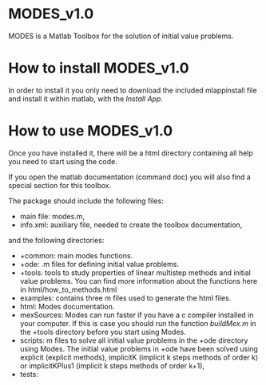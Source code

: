 # MODES_v1.0
MODES is a Matlab Toolbox for the solution of initial value problems.

# How to install MODES_v1.0
In order to install it you only need to download the included mlappinstall file and install it within matlab, with  the _Install App_.

# How to use MODES_v1.0
Once you have installed it, there will be a html directory containing all help you need to start using the code. 

If you open the matlab documentation (command doc) you will also find a special section for this toolbox.

The package should include the following files:
* main file: modes.m,
* info.xml: auxiliary file, needed to create the toolbox documentation,

and the following directories:
* +common: main modes functions. 
* +ode: .m files for defining initial value problems.
* +tools: tools to study properties of linear multistep methods and initial value problems. You can find more information about the functions here in html/how_to_methods.html
* examples: contains three m files used to generate the html files.
* html: Modes documentation.
* mexSources: Modes can run faster if you have a c compiler installed in your computer. If this is case you should run the function _buildMex.m_ in the +tools directory before you start using Modes.
* scripts: m files to solve all initial value problems in the +ode directory using Modes. The initial value problems in +ode have been solved using explicit (explicit methods), implicitK (implicit k steps methods of order k) or implicitKPlus1 (implicit k steps methods of order k+1),
* tests: 
